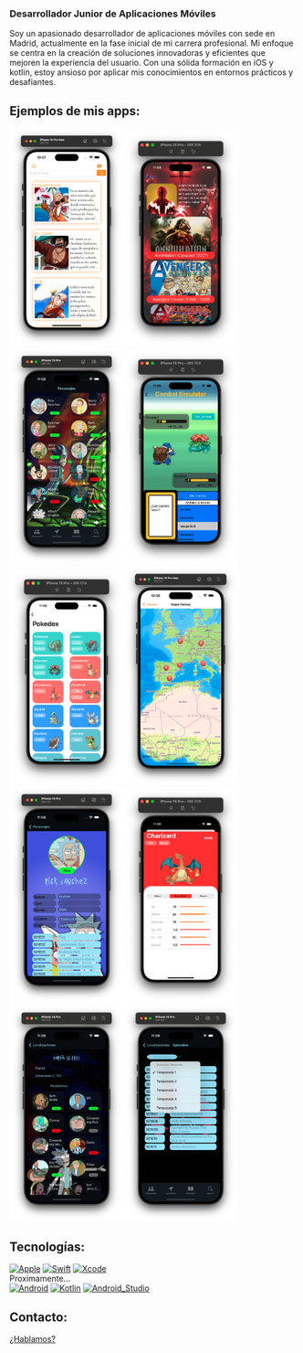 ### Desarrollador Junior de Aplicaciones Móviles 

Soy un apasionado desarrollador de aplicaciones móviles con sede en Madrid, actualmente en la fase inicial de mi carrera profesional. Mi enfoque se centra en la creación de soluciones innovadoras y eficientes que mejoren la experiencia del usuario. Con una sólida formación en iOS y kotlin, estoy ansioso por aplicar mis conocimientos en entornos prácticos y desafiantes.

## Ejemplos de mis apps:

<img src="https://github.com/Pablomarke/GitImages/blob/main/GITNEWS/db1.png" width="200" /><img src="https://github.com/Pablomarke/GitImages/blob/main/GITNEWS/marvel2.png" width="200" /><img src="https://github.com/Pablomarke/GitImages/blob/main/GITNEWS/rym1.png" width="200" /><img src="https://github.com/Pablomarke/GitImages/blob/main/GITNEWS/pokemon3.png" width="200" /><img src="https://github.com/Pablomarke/GitImages/blob/main/GITNEWS/pokemon1.png" width="200" /><img src="https://github.com/Pablomarke/GitImages/blob/main/GITNEWS/map.png" width="200" /><img src="https://github.com/Pablomarke/GitImages/blob/main/GITNEWS/rym2.png" width="200" /><img src="https://github.com/Pablomarke/GitImages/blob/main/GITNEWS/pokemon2.png" width="200" /><img src="https://github.com/Pablomarke/GitImages/blob/main/GITNEWS/rym3.png" width="200" /><img src="https://github.com/Pablomarke/GitImages/blob/main/GITNEWS/rym4.png" width="200" />

## Tecnologías:
[![Apple](https://img.shields.io/badge/iOS-999999?style=for-the-badge&logo=apple&logoColor=white&labelColor=101010)]()
[![Swift](https://img.shields.io/badge/Swift-FA7343?style=for-the-badge&logo=swift&logoColor=white&labelColor=101010)]()
[![Xcode](https://img.shields.io/badge/Xcode-1575F9?style=for-the-badge&logo=xcode&logoColor=white&labelColor=101010)]()
</br>
Proximamente...
</br>
[![Android](https://img.shields.io/badge/Android-3DDC84?style=for-the-badge&logo=android&logoColor=white&labelColor=101010)]()
[![Kotlin](https://img.shields.io/badge/Kotlin-0095D5?style=for-the-badge&logo=kotlin&logoColor=white&labelColor=101010)]()
[![Android_Studio](https://img.shields.io/badge/Android_Studio-3DDC84?style=for-the-badge&logo=android-studio&logoColor=white&labelColor=101010)]()

## Contacto:
[¿Hablamos? ](https://www.linkedin.com/in/developmarke/)
